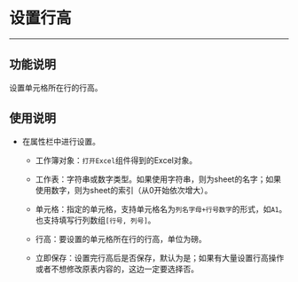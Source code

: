 # 设置行高
---
## 功能说明
设置单元格所在行的行高。

## 使用说明
* 在属性栏中进行设置。

  * 工作簿对象：`打开Excel`组件得到的Excel对象。
  
  * 工作表：字符串或数字类型。如果使用字符串，则为sheet的名字；如果使用数字，则为sheet的索引（从0开始依次增大）。
  
  * 单元格：指定的单元格，支持单元格名为`列名字母+行号数字`的形式，如`A1`。也支持填写行列数组`[行号, 列号]`。
  
  * 行高：要设置的单元格所在行的行高，单位为磅。

  * 立即保存：设置完行高后是否保存，默认为是；如果有大量设置行高操作或者不想修改原表内容的，这边一定要选择否。